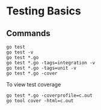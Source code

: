 # Testing Basics

## Commands

```
go test
go test -v
go test *.go
go test *.go -tags=integration -v
go test *.go -tags=unit -v 
go test *.go -cover
```

To view test coverage
```
go test *.go -coverprofile=c.out
go tool cover -html=c.out
```